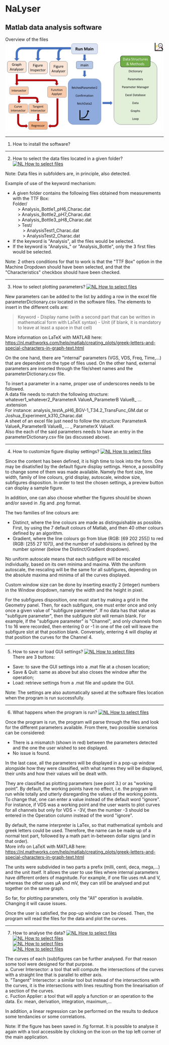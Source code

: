 # NaLyser
Matlab data analysis software
-----------------------------

Overview of the files
![Overview of the files](https://github.com/CT-Dylan/NaLyser/blob/main/NaLyserFiles.jpg?raw=true "Overview of the files")


-----------------------------
1. How to install the software?

-----------------------------
2. How to select the data files located in a given folder?
[![NL How to select files](https://img.youtube.com/vi/IkyiP1m_GEY/maxresdefault.jpg)](https://www.youtube.com/embed/IkyiP1m_GEY) </br>

Note: Data files in subfolders are, in principle, also detected.

Example of use of the keyword mechanism:
- A given folder contains the following files obtained from measurements with the TTF Box: <br />
Folder/ <br />
 &nbsp; &nbsp; > Analysis_Bottle1_pH6_Charac.dat <br />
 &nbsp; &nbsp; > Analysis_Bottle2_pH7_Charac.dat <br />
 &nbsp; &nbsp; > Analysis_Bottle3_pH8_Charac.dat <br />
 &nbsp; &nbsp; > Test/ <br />
 &nbsp; &nbsp; &nbsp; &nbsp;    > AnalysisTest1_Charac.dat <br />
 &nbsp; &nbsp; &nbsp; &nbsp;    > AnalysisTest2_Charac.dat <br />
- If the keyword is "Analysis", all the files would be selected.
- If the keyword is "Analysis_" or "Analysis_Bottle", only the 3 first files would be selected.

Note: 2 others conditions for that to work is that the "TTF Box" option in the Machine Dropdown should have been selected,
and that the "Characteristics" checkbox should have been checked.

-----------------------------
3. How to select plotting parameters?
[![NL How to select files](https://img.youtube.com/vi/GIp33SmEZpQ/maxresdefault.jpg)](https://www.youtube.com/embed/GIp33SmEZpQ) </br>

New parameters can be added to the list by adding a row in the excel file parameterDictionary.csv located in the software files.
The elements to insert in the different cells are:
> Keyword - Display name (with a second part that can be written in mathematical form with LaTeX syntax) - Unit (if blank, it is mandatory to leave at least a space in that cell) 

More information on LaTeX with MATLAB here:
https://nl.mathworks.com/help/matlab/creating_plots/greek-letters-and-special-characters-in-graph-text.html </br>


On the one hand, there are "internal" parameters (VGS, VDS, Freq, Time,...) that are dependent on the type of files used. On the other hand, external parameters are inserted through the file/sheet names and the parameterDictionary.csv file. 

To insert a parameter in a name, proper use of underscores needs to be followed.<br />
A data file needs to match the following structure: whatever1_whatever2_ParameterA ValueA_ParameterB ValueB_ ... .extension<br />
For instance: analysis_testA_pH6_BGV-1_T34.2_TransFunc_GM.dat or Joshua_Experiment_k310_Charac.dat<br />
A sheet of an excel file just need to follow the structure: ParameterA ValueA_ParameterB ValueB_ ... _ ParameterX ValueX<br />
Also the each of the said parameters needs to have an entry in the parameterDictionary.csv file (as discussed above).<br />

-----------------------------
4. How to customize figure display settings?
[![NL How to select files](https://img.youtube.com/vi/3QvG4RIGcxM/maxresdefault.jpg)](https://www.youtube.com/embed/3QvG4RIGcxM) </br>

Since the content has been defined, it is high time to look into the form. One may be disatisfied by the default figure display settings. Hence, a possibility to change some of them was made available. Namely the font size, line width, family of line colours, grid display, autoscale, window size, subfigures disposition.
In order to test the chosen settings, a preview button can display a sample figure. </br>

In addition, one can also choose whether the figures should be shown and/or saved in .fig and .png format. </br>

The two families of line colours are:
- Distinct, where the line colours are made as distinguishable as possible. First, by using the 7 default colours of Matlab, and then 40 other colours defined by an algorithm.
- Gradient, where the line colours go from blue (RGB: [69 202 255]) to red (RGB: [255 27 107]), and the number of subdivisions is defined by the number spinner (below the Distinct/Gradient dropdown). </br>

No uniform autoscale means that each subfigure will be rescaled individually, based on its own minima and maxima. With the uniform autoscale, the rescaling will be the same for all subfigures, depending on the absolute maxima and minima of all the curves displayed. </br>

Custom window size can be done by inserting exactly 2 (integer) numbers in the Window dropdown, namely the width and the height in pixel. </br>

For the subfigures disposition, one must start by making a grid in the Geometry panel. Then, for each subfigure, one must enter once and only once a given value of "subfigure parameter". If no data has that value as "subfigure parameter", then the subfigure slot will remain blank.
For example, if the "subfigure parameter" is "Channel", and only channels from 1 to 16 were recorded, then entering 0 or -1 in one of the cell will leave the subfigure slot at that position blank. Conversely, entering 4 will display at that position the curves for the Channel 4.

-----------------------------
5. How to save or load GUI settings?
[![NL How to select files](https://img.youtube.com/vi/YMMWcuXi_RQ/maxresdefault.jpg)](https://www.youtube.com/embed/YMMWcuXi_RQ) </br>
There are 3 buttons:
- Save: to save the GUI settings into a .mat file at a chosen location;
- Save & Quit: same as above but also closes the window after the operation;
- Load: retrieve settings from a .mat file and update the GUI.

Note: The settings are also automatically saved at the software files location when the program is run successfully.

-----------------------------
6. What happens when the program is run?
[![NL How to select files](https://img.youtube.com/vi/aOkbowkxJzc/maxresdefault.jpg)](https://www.youtube.com/embed/aOkbowkxJzc) </br>

Once the program is run, the program will parse through the files and look for the different parameters available. From there, two possibie scenarios can be considered:
- There is a mismatch (shown in red) between the parameters detected and the one the user wished to see displayed.
- No issue is found. </br>

In the last case, all the parameters will be displayed in a pop-up window alongside how they were classified, with what names they will be displayed, their units and how their values will be dealt with. </br>

They are classified as plotting parameters (see point 3.) or as "working point". By default, the working points have no effect, i.e. the program will run while totally and utterly disregarding the values of the working points. To change that, one can enter a value instead of the default word "ignore". For instance, if VDS was a working point and the user wants to plot curves for all channels but only for VDS = -3V, then the number -3 should be entered in the Operation column instead of the word "ignore".</br>

By default, the name interpreter is LaTex, so that mathematical symbols and greek letters could be used. Therefore, the name can be made up of a normal text part, followed by a math part in-between dollar signs (and in that order). </br>
More info on LaTeX with MATLAB here: https://nl.mathworks.com/help/matlab/creating_plots/greek-letters-and-special-characters-in-graph-text.html </br>

The units were subdivided in two parts a prefix (milli, centi, deca, mega,...) and the unit itself. It allows the user to use files where internal parameters have different orders of magnitude. For example, if one file uses mA and V, whereas the other uses µA and mV, they can still be analysed and put together on the same graph. </br> 

So far, for plotting parameters, only the "All" operation is available. Changing it will cause issues. </br>

Once the user is satisfied, the pop-up window can be closed. Then, the program will read the files for the data and plot the curves.

-----------------------------
7. How to analyse the data?
[![NL How to select files](https://img.youtube.com/vi/bRsPTepg2Z8/maxresdefault.jpg)](https://www.youtube.com/embed/bRsPTepg2Z8) </br>
[![NL How to select files](https://img.youtube.com/vi/FbOWJRGi-wQ/maxresdefault.jpg)](https://www.youtube.com/embed/FbOWJRGi-wQ) </br>
[![NL How to select files](https://img.youtube.com/vi/zRJdQKHtsjw/maxresdefault.jpg)](https://www.youtube.com/embed/zRJdQKHtsjw) </br>
[![NL How to select files](https://img.youtube.com/vi/OxYiRbWbzEc/maxresdefault.jpg)](https://www.youtube.com/embed/OxYiRbWbzEc) </br>

The curves of each (sub)figures can be further analysed. For that reason some tool were designed for that purpose. </br>
a. Curver Intersector: a tool that will compute the intersections of the curves with a straight line that is parallel to either axis. </br>
b. "Tangent" Intersector: a similar tool but instead of the intersections with the curves, it is the intersections with lines resulting from the linearisation of a section of the curves.</br>
c. Fuction Applier: a tool that will apply a function or an operation to the data. Ex: mean, derivation, integration, maximum,...</br>

In addition, a linear regression can be performed on the results to deduce some tendancies or some correlations.

Note: If the figure has been saved in .fig format. It is possible to analyse it again with a tool accessible by clicking on the icon on the top left corner of the main application.




